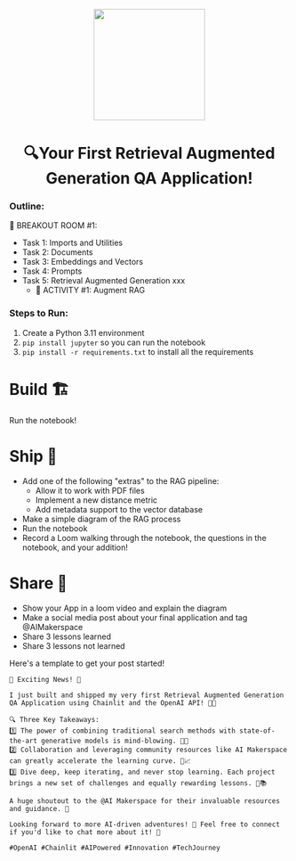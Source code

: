 

<p align = "center" draggable=”false” ><img src="https://github.com/AI-Maker-Space/LLM-Dev-101/assets/37101144/d1343317-fa2f-41e1-8af1-1dbb18399719" 
     width="200px"
     height="auto"/>
</p>

## <h1 align="center" id="heading">🔍Your First Retrieval Augmented Generation QA Application!</h1>

### Outline:

🤜 BREAKOUT ROOM #1:
- Task 1: Imports and Utilities  
- Task 2: Documents
- Task 3: Embeddings and Vectors
- Task 4: Prompts
- Task 5: Retrieval Augmented Generation xxx
     - 🚧 ACTIVITY #1: Augment RAG

### Steps to Run:

1. Create a Python 3.11 environment
2. `pip install jupyter` so you can run the notebook
3. `pip install -r requirements.txt` to install all the requirements

# Build 🏗️

Run the notebook!

# Ship 🚢

- Add one of the following "extras" to the RAG pipeline:
     - Allow it to work with PDF files
     - Implement a new distance metric
     - Add metadata support to the vector database
- Make a simple diagram of the RAG process
- Run the notebook
- Record a Loom walking through the notebook, the questions in the notebook, and your addition!

# Share 🚀
- Show your App in a loom video and explain the diagram
- Make a social media post about your final application and tag @AIMakerspace
- Share 3 lessons learned
- Share 3 lessons not learned

Here's a template to get your post started!

```
🚀 Exciting News! 🎉

I just built and shipped my very first Retrieval Augmented Generation QA Application using Chainlit and the OpenAI API! 🤖💼 

🔍 Three Key Takeaways:
1️⃣ The power of combining traditional search methods with state-of-the-art generative models is mind-blowing. 🧠✨
2️⃣ Collaboration and leveraging community resources like AI Makerspace can greatly accelerate the learning curve. 🌱📈
3️⃣ Dive deep, keep iterating, and never stop learning. Each project brings a new set of challenges and equally rewarding lessons. 🔄📚

A huge shoutout to the @AI Makerspace for their invaluable resources and guidance. 🙌

Looking forward to more AI-driven adventures! 🌟 Feel free to connect if you'd like to chat more about it! 🤝

#OpenAI #Chainlit #AIPowered #Innovation #TechJourney
```





